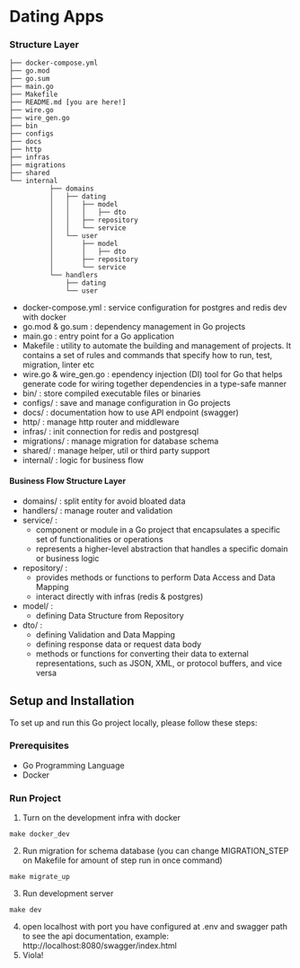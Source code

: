 # Dating Apps
### Structure Layer
```
├── docker-compose.yml
├── go.mod
├── go.sum
├── main.go
├── Makefile
├── README.md [you are here!]
├── wire.go
├── wire_gen.go
├── bin
├── configs
├── docs
├── http
├── infras
├── migrations
├── shared
└── internal
          ├── domains
          │   ├── dating
          │   │   ├── model
          │   │   │   ├── dto
          │   │   ├── repository
          │   │   └── service
          │   └── user
          │       ├── model
          │       │   ├── dto
          │       ├── repository
          │       └── service
          └── handlers
              ├── dating
              └── user

```
- docker-compose.yml : service configuration for postgres and redis dev with docker
- go.mod & go.sum : dependency management in Go projects
- main.go : entry point for a Go application
- Makefile : utility to automate the building and management of projects. It contains a set of rules and commands that specify how to run, test, migration, linter etc
- wire.go & wire_gen.go : ependency injection (DI) tool for Go that helps generate code for wiring together dependencies in a type-safe manner
- bin/ :  store compiled executable files or binaries
- configs/ : save and manage configuration in Go projects
- docs/ : documentation how to use API endpoint (swagger)
- http/ : manage http router and middleware
- infras/ : init connection for redis and postgresql
- migrations/ : manage migration for database schema
- shared/ : manage helper, util or third party support
- internal/ : logic for business flow

#### Business Flow Structure Layer
- domains/ : split entity for avoid bloated data
- handlers/ : manage router and validation
- service/ :  
  - component or module in a Go project that encapsulates a specific set of functionalities or operations
  - represents a higher-level abstraction that handles a specific domain or business logic
- repository/ :
  - provides methods or functions to perform Data Access and Data Mapping
  - interact directly with infras (redis & postgres)
- model/ :
  - defining Data Structure from Repository
- dto/ :
  - defining Validation and Data Mapping
  - defining response data or request data body
  - methods or functions for converting their data to external representations, such as JSON, XML, or protocol buffers, and vice versa

## Setup and Installation

To set up and run this Go project locally, please follow these steps:
### Prerequisites
- Go Programming Language
- Docker

### Run Project

1. Turn on the development infra with docker
```shell
make docker_dev
```
2. Run migration for schema database (you can change MIGRATION_STEP on Makefile for amount of step run in once command)
```shell
make migrate_up
```
3. Run development server
```shell
make dev
```
4. open localhost with port you have configured at .env and swagger path to see the api documentation, example: http://localhost:8080/swagger/index.html
5. Viola!